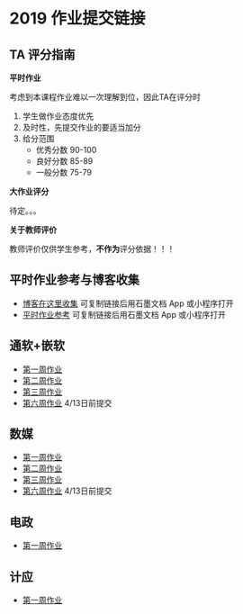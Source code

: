 # 2019 作业提交链接

## TA 评分指南

**平时作业**

考虑到本课程作业难以一次理解到位，因此TA在评分时

1. 学生做作业态度优先
2. 及时性，先提交作业的要适当加分
3. 给分范围
    - 优秀分数 90-100
    - 良好分数 85-89
    - 一般分数 75-79

**大作业评分**

待定。。。

**关于教师评价**

教师评价仅供学生参考，**不作为**评分依据！！！

## 平时作业参考与博客收集

* [博客在这里收集](https://shimo.im/sheets/L9YT0Vg0qJQXcVBH/)  可复制链接后用石墨文档 App 或小程序打开
* [平时作业参考](https://shimo.im/sheets/MmxbgMfYzNAeZo37/)   可复制链接后用石墨文档 App 或小程序打开

## 通软+嵌软

* [第一周作业](https://shimo.im/sheets/c965qIVRJt00gRud/)
* [第二周作业](https://shimo.im/sheets/M0LHRZNZGXkotEIT/)
* [第三周作业](https://shimo.im/sheets/JxceGirRpvwePB53/)
* [第六周作业](https://shimo.im/sheets/TOuI5Kd3q84Jw9xk/) 4/13日前提交

## 数媒

* [第一周作业](https://shimo.im/sheets/P1fmd8ei1YwU7ygw/)
* [第二周作业](https://shimo.im/sheets/uCoHiTWnEQwWJQ2O/)
* [第三周作业](https://shimo.im/sheets/Hj0RZtmbt3k7RcVW/)
* [第六周作业](https://shimo.im/sheets/J1LQJtKc8ucfk96V/) 4/13日前提交

## 电政

* [第一周作业](https://shimo.im/sheets/uBJjssYsbnAbcYaB/)

## 计应

* [第一周作业](https://shimo.im/sheets/AWYflDcbmJoolCzU/)